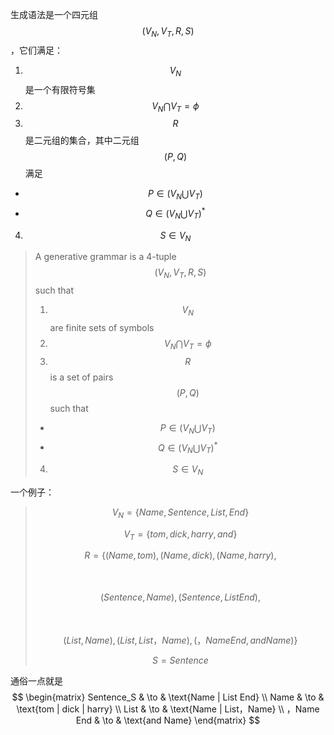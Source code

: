 生成语法是一个四元组 $$ (V_N, V_T, R, S) $$，它们满足：

1. $$ V_N $$ 是一个有限符号集
2. $$ V_N \bigcap V_T = \phi $$
3. $$ R $$ 是二元组的集合，其中二元组 $$ (P, Q) $$ 满足
  - $$ P \in (V_N \bigcup V_T) $$
  - $$ Q \in (V_N \bigcup V_T)^* $$
4. $$ S \in V_N $$


> A generative grammar is a 4-tuple $$ (V_N, V_T, R, S) $$ such that
>
> 1. $$ V_N $$ are finite sets of symbols
> 2. $$ V_N \bigcap V_T = \phi $$
> 3. $$ R $$ is a set of pairs $$ (P, Q) $$ such that
>   - $$ P \in (V_N \bigcup V_T) $$
>   - $$ Q \in (V_N \bigcup V_T)^* $$
> 4. $$ S \in V_N $$

一个例子：

> $$ V_N = \{Name, Sentence, List, End\} $$
>
> $$ V_T = \{tom, dick, harry, and\} $$
>
> $$ R = \{(Name, tom), (Name, dick), (Name, harry), $$ <br/>
> &nbsp;&nbsp;&nbsp;&nbsp;&nbsp;&nbsp;&nbsp;&nbsp;&nbsp;&nbsp;
> $$ (Sentence, Name), (Sentence, List End), $$ <br/>
> &nbsp;&nbsp;&nbsp;&nbsp;&nbsp;&nbsp;&nbsp;&nbsp;&nbsp;&nbsp;
> $$ (List, Name), (List, List，Name), (，Name End, and Name)\} $$
>
> $$ S = Sentence $$

通俗一点就是
$$ \begin{matrix}
Sentence_S & \to & \text{Name | List End} \\
Name       & \to & \text{tom | dick | harry} \\
List       & \to & \text{Name | List，Name} \\
，Name End & \to & \text{and Name}
\end{matrix} $$

